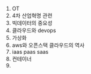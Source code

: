 1. OT
2. 4차 산업혁명 관련
3. 빅데이터의 중요성
4. 클라우드와 devops
5. 가상화
6. aws와 오픈스택 클라우드의 역사
7. iaas paas saas
8. 컨테이너
9.